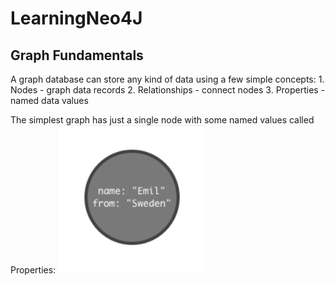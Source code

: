 # LearningNeo4J

## Graph Fundamentals

A graph database can store any kind of data using a few simple concepts:
    1. Nodes - graph data records
    2. Relationships - connect nodes
    3. Properties - named data values

The simplest graph has just a single node with some named values called Properties:
![simpleGraph](resources/simpleGraph.PNG)